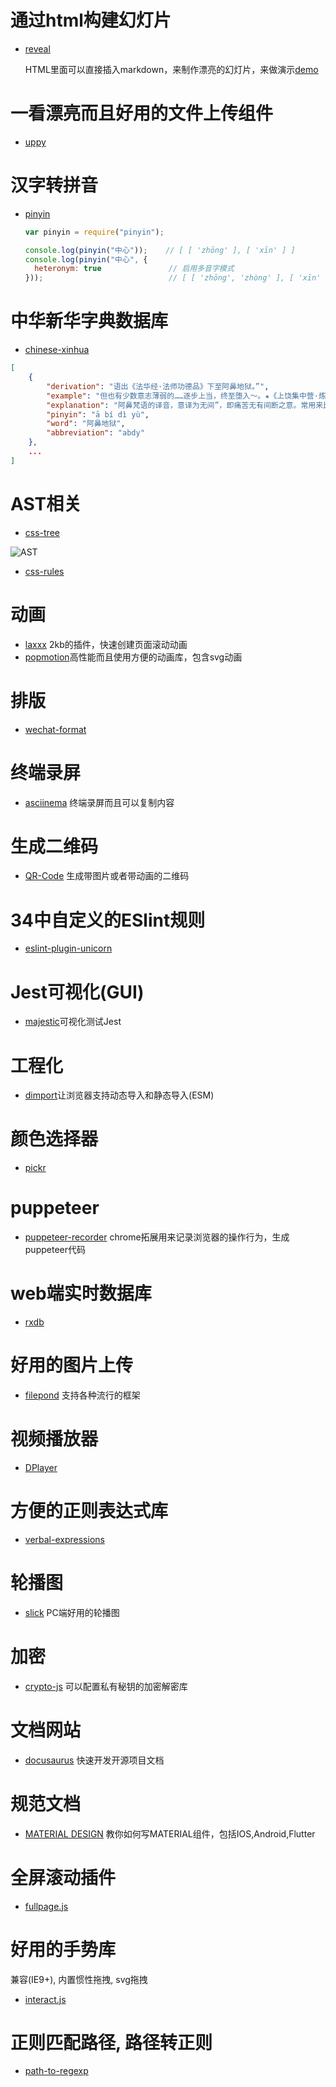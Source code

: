 # 通过html构建幻灯片

-   [reveal](https://github.com/hakimel/reveal.js)
    
    HTML里面可以直接插入markdown，来制作漂亮的幻灯片，来做演示[demo](https://revealjs.com)

# 一看漂亮而且好用的文件上传组件


- [uppy](https://github.com/transloadit/uppy)

# 汉字转拼音

-   [pinyin](https://github.com/hotoo/pinyin)
    
    ```javascript
    var pinyin = require("pinyin");
    
    console.log(pinyin("中心"));    // [ [ 'zhōng' ], [ 'xīn' ] ]
    console.log(pinyin("中心", {
      heteronym: true               // 启用多音字模式
    }));                            // [ [ 'zhōng', 'zhòng' ], [ 'xīn' ] ]
    ```

# 中华新华字典数据库

- [chinese-xinhua](https://github.com/pwxcoo/chinese-xinhua)

```json
[
    {
        "derivation": "语出《法华经·法师功德品》下至阿鼻地狱。”",
        "example": "但也有少数意志薄弱的……逐步上当，终至堕入～。★《上饶集中营·炼狱杂记》",
        "explanation": "阿鼻梵语的译音，意译为无间”，即痛苦无有间断之意。常用来比喻黑暗的社会和严酷的牢狱。又比喻无法摆脱的极其痛苦的境地。",
        "pinyin": "ā bí dì yù",
        "word": "阿鼻地狱",
        "abbreviation": "abdy"
    },
    ...
]
```

# AST相关

- [css-tree](https://www.npmjs.com/package/css-tree)

![AST](https://mp1.oss-cn-beijing.aliyuncs.com/blog/api-map.svg)

- [css-rules](https://www.npmjs.com/package/css-rules)


# 动画

- [laxxx](https://github.com/alexfoxy/laxxx) 2kb的插件，快速创建页面滚动动画
- [popmotion](https://popmotion.io/)高性能而且使用方便的动画库，包含svg动画

# 排版

- [wechat-format](https://github.com/lyricat/wechat-format)

# 终端录屏

- [asciinema](https://asciinema.org/) 终端录屏而且可以复制内容

# 生成二维码

- [QR-Code](https://github.com/sylnsfar/qrcode) 生成带图片或者带动画的二维码

# 34中自定义的ESlint规则

- [eslint-plugin-unicorn](https://github.com/sindresorhus/eslint-plugin-unicorn)

# Jest可视化(GUI)
- [majestic](https://github.com/Raathigesh/majestic)可视化测试Jest

# 工程化

- [dimport](https://github.com/lukeed/dimport)让浏览器支持动态导入和静态导入(ESM)

# 颜色选择器

- [pickr](https://simonwep.github.io/pickr/)

# puppeteer

- [puppeteer-recorder](https://github.com/checkly/puppeteer-recorder) chrome拓展用来记录浏览器的操作行为，生成puppeteer代码

# web端实时数据库

- [rxdb](https://github.com/pubkey/rxdb)

# 好用的图片上传

- [filepond](https://github.com/pqina/filepond) 支持各种流行的框架

# 视频播放器

- [DPlayer](http://dplayer.js.org/zh/)

# 方便的正则表达式库

- [verbal-expressions](https://github.com/VerbalExpressions/JSVerbalExpressions)

# 轮播图

- [slick](https://github.com/kenwheeler/slick) PC端好用的轮播图

# 加密

- [crypto-js](https://github.com/brix/crypto-js) 可以配置私有秘钥的加密解密库

# 文档网站

- [docusaurus](https://github.com/facebook/docusaurus) 快速开发开源项目文档

# 规范文档

- [MATERIAL DESIGN](https://material.io/) 教你如何写MATERIAL组件，包括IOS,Android,Flutter

# 全屏滚动插件

- [fullpage.js](https://alvarotrigo.com/fullPage/zh/#page1)

# 好用的手势库

兼容(IE9+), 内置惯性拖拽, svg拖拽

- [interact.js](https://github.com/taye/interact.js)

# 正则匹配路径, 路径转正则

- [path-to-regexp](https://github.com/pillarjs/path-to-regexp)
